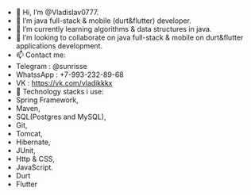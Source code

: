 - 👋 Hi, I’m @Vladislav0777.
- 👀 I’m java full-stack & mobile (durt&flutter) developer.
- 🌱 I’m currently learning algorithms & data structures in java.
- 💞️ I’m looking to collaborate on java full-stack & mobile on durt&flutter applications development.
- 📫 Contact me:
- Telegram     : @sunrisse
- WhatssApp    : +7-993-232-89-68
- VK           : https://vk.com/vladikkkx
- 💼 Technology stacks i use: 
- Spring Framework, 
- Maven, 
- SQL(Postgres and MySQL), 
- Git, 
- Tomcat, 
- Hibernate,
- JUnit,
- Http & CSS,
- JavaScript.
- Durt
- Flutter
<!---
Vladislav0777/Vladislav0777 is a ✨ special ✨ repository because its `README.md` (this file) appears on your GitHub profile.
You can click the Preview link to take a look at your changes.
--->
